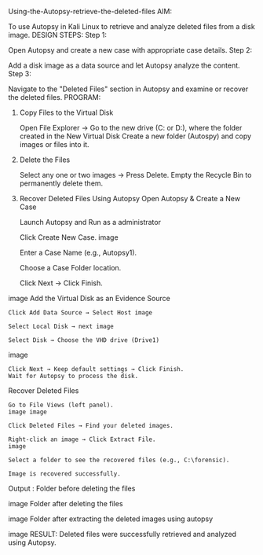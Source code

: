 Using-the-Autopsy-retrieve-the-deleted-files
AIM:

To use Autopsy in Kali Linux to retrieve and analyze deleted files from a disk image.
DESIGN STEPS:
Step 1:

Open Autopsy and create a new case with appropriate case details.
Step 2:

Add a disk image as a data source and let Autopsy analyze the content.
Step 3:

Navigate to the "Deleted Files" section in Autopsy and examine or recover the deleted files.
PROGRAM:
1. Copy Files to the Virtual Disk

    Open File Explorer → Go to the new drive (C: or D:), where the folder created in the New Virtual Disk
    Create a new folder (Autospy) and copy images or files into it.

2. Delete the Files

    Select any one or two images → Press Delete.
    Empty the Recycle Bin to permanently delete them.

3. Recover Deleted Files Using Autopsy
Open Autopsy & Create a New Case

    Launch Autopsy and Run as a administrator

    Click Create New Case.
    image

    Enter a Case Name (e.g., Autopsy1).

    Choose a Case Folder location.

    Click Next → Click Finish.

image
Add the Virtual Disk as an Evidence Source

    Click Add Data Source → Select Host image

    Select Local Disk → next image

    Select Disk → Choose the VHD drive (Drive1)

image

    Click Next → Keep default settings → Click Finish.
    Wait for Autopsy to process the disk.

Recover Deleted Files

    Go to File Views (left panel).
    image image

    Click Deleted Files → Find your deleted images.

    Right-click an image → Click Extract File.
    image

    Select a folder to see the recovered files (e.g., C:\forensic).

    Image is recovered successfully.

Output :
Folder before deleting the files

image
Folder after deleting the files

image
Folder after extracting the deleted images using autopsy

image
RESULT:
Deleted files were successfully retrieved and analyzed using Autopsy.
